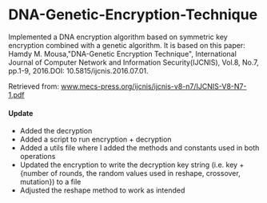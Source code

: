 # DNA-Genetic-Encryption-Technique

Implemented a DNA encryption algorithm based on symmetric key encryption combined with a genetic algorithm.
It is based on this paper: Hamdy M. Mousa,"DNA-Genetic Encryption Technique", International Journal of Computer
Network and Information Security(IJCNIS), Vol.8, No.7, pp.1-9, 2016.DOI: 10.5815/ijcnis.2016.07.01.

Retrieved from: www.mecs-press.org/ijcnis/ijcnis-v8-n7/IJCNIS-V8-N7-1.pdf

#### Update

- Added the decryption
- Added a script to run encryption + decryption
- Added a utils file where I added the methods and constants used in both operations
- Updated the encryption to write the decryption key string (i.e. key + {number of rounds, the random values used in reshape, crossover, mutation}) to a file
- Adjusted the reshape method to work as intended

